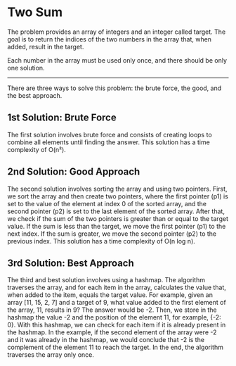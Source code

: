 # Two Sum

The problem provides an array of integers and an integer called target. The goal is to return the indices of the two numbers in the array that, when added, result in the target.

Each number in the array must be used only once, and there should be only one solution.

---

There are three ways to solve this problem: the brute force, the good, and the best approach.

## 1st Solution: Brute Force
The first solution involves brute force and consists of creating loops to combine all elements until finding the answer. This solution has a time complexity of O(n²).

## 2nd Solution: Good Approach
The second solution involves sorting the array and using two pointers. First, we sort the array and then create two pointers, where the first pointer (p1) is set to the value of the element at index 0 of the sorted array, and the second pointer (p2) is set to the last element of the sorted array. After that, we check if the sum of the two pointers is greater than or equal to the target value. If the sum is less than the target, we move the first pointer (p1) to the next index. If the sum is greater, we move the second pointer (p2) to the previous index. This solution has a time complexity of O(n log n).

## 3rd Solution: Best Approach
The third and best solution involves using a hashmap. The algorithm traverses the array, and for each item in the array, calculates the value that, when added to the item, equals the target value. For example, given an array [11, 15, 2, 7] and a target of 9, what value added to the first element of the array, 11, results in 9? The answer would be -2. Then, we store in the hashmap the value -2 and the position of the element 11, for example, {-2: 0}. With this hashmap, we can check for each item if it is already present in the hashmap. In the example, if the second element of the array were -2 and it was already in the hashmap, we would conclude that -2 is the complement of the element 11 to reach the target. In the end, the algorithm traverses the array only once.
